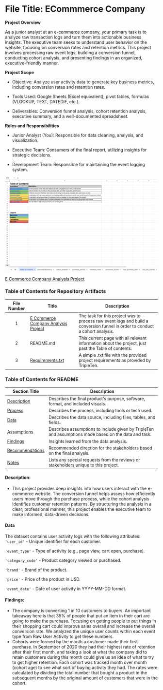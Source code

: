 # File Title: ECommmerce Company  

**Project Overview**

As a junior analyst at an e-commerce company, your primary task is to analyze raw transaction logs and turn them into actionable business insights. The executive team seeks to understand user behavior on the website, focusing on conversion rates and retention metrics. This project involves processing raw event logs, building a conversion funnel, conducting cohort analysis, and presenting findings in an organized, executive-friendly manner.

**Project Scope**

- Objective: Analyze user activity data to generate key business metrics, including conversion rates and retention rates.

- Tools Used: Google Sheets (Excel equivalent), pivot tables, formulas (VLOOKUP, TEXT, DATEDIF, etc.).

- Deliverables: Conversion funnel analysis, cohort retention analysis, executive summary, and a well-documented spreadsheet.

**Roles and Responsibilities**

- Junior Analyst (You): Responsible for data cleaning, analysis, and visualization.

- Executive Team: Consumers of the final report, utilizing insights for strategic decisions.

- Development Team: Responsible for maintaining the event logging system.

[<img src="https://github.com/Turner-Walz/Data_projects_TripleTen/blob/main/Ecommerce%20Company/Snip%20of%20Table%20of%20Contents%20Page" alt="First Sheet of Project**">](https://github.com/Turner-Walz/Data_projects_TripleTen/blob/main/Ecommerce%20Company/Snip%20of%20Table%20of%20Contents%20Page)  

[E Commerce Company Analysis Project](https://github.com/Turner-Walz/Data_projects_TripleTen/blob/main/Ecommerce%20Company/Project%20Ecommerce%20Company.xlsx) 

### Table of Contents for Repository Artifacts
| File Number | Title | Description |
| :-----------: | ----------- |----------- |
| 1 | [E Commerce Company Analysis Project](https://github.com/Turner-Walz/Data_projects_TripleTen/blob/main/Ecommerce%20Company/Project%20Ecommerce%20Company.xlsx)  | The task for this project was to process raw event logs and build a conversion funnel in order to conduct a cohort analysis. |
| 2 | README.md | This current page with all relevant information about the project, just past the Table of contents. |
| 3 | [Requirements.txt](https://github.com/Turner-Walz/Data_projects_TripleTen/blob/main/Ecommerce%20Company/requirements.txt) | A simple .txt file with the provided project requirements as provided by TripleTen. |

### Table of Contents for README
| Section Title | Description |
| ----------- |----------- |
| [Description](LINK) | Describes the final product's purpose, software, format, and included visuals. |
| [Process](LINK) | Describes the process, including tools or tech used. |
| [Data](LINK) | Describes the data source, including files, tables, and fields. |
| [Assumptions](LINK) | Describes assumptions to include given by TripleTen and assumptions made based on the data and task. |
| [Findings](LINK) | Insights learned from the data analysis. |
| [Recommendations](LINK) | Recommended direction for the stakeholders based on the final analysis. |
| [Notes](LINK) | Lists any special requests from the reviews or stakeholders unique to this project. |

#### Description:
- This project provides deep insights into how users interact with the e-commerce website. The conversion funnel helps assess how efficiently users move through the purchase process, while the cohort analysis identifies customer retention patterns. By structuring the analysis in a clear, professional manner, this project enables the executive team to make informed, data-driven decisions.

#### Data

The dataset contains user activity logs with the following attributes:
`'user_id'` - Unique identifier for each customer.

`'event_type'` - Type of activity (e.g., page view, cart open, purchase).

`'category_code'` - Product category viewed or purchased.

`'brand'` - Brand of the product.

`'price'` - Price of the product in USD.

`'event_date'` - Date of user activity in YYYY-MM-DD format.


#### Findings:
- The company is converting 1 in 10 customers to buyers. An important takeaway here is that 35% of people that put an item in their cart are going to make the purchase. Focusing on getting people to put things in their shopping cart could improve sales overall and increase the overall conversion rate. We analyzed the unique user counts within each event type from Raw User Activity to get these numbers.
- Cohorts were formed by the month a customer made their first purchase. In September of 2020 they had their highest rate of retention after their first month, and taking a look at what the company did to retain customers during this month could give us an idea of what to try to get higher retention. Each cohort was tracked month over month (cohort age) to see what sort of buying activity they had. The rates were calculated by dividing the total number that bought a product in the subsequent months by the original amount of customers that were in the cohort. 



